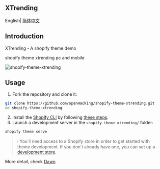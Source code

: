 ## XTrending

English| [简体中文](./README-zh.md)

## Introduction

XTrending - A shopify theme demo

shopify theme xtrending pc and mobile

![shopify-theme-xtrending](https://cdn.jsdelivr.net/gh/openHacking/static-files@main/img/1638851908504shopify-theme-xtrending.png)
## Usage

1. Fork the repository and clone it:
```sh
git clone https://github.com/openHacking/shopify-theme-xtrending.git
cd shopify-theme-xtrending
```
2. Install the [Shopify CLI](https://github.com/Shopify/shopify-cli) by following [these steps](https://shopify.dev/themes/tools/cli/installation).
3. Launch a development server in the `shopify-theme-xtrending/` folder:
```sh
shopify theme serve
```

>:information_source: You'll need access to a Shopify store in order to get started with theme development. If you don't already have one, you can set up a [development store](https://shopify.dev/themes/tools/development-stores).

More detail, check [Dawn](https://github.com/Shopify/dawn)
